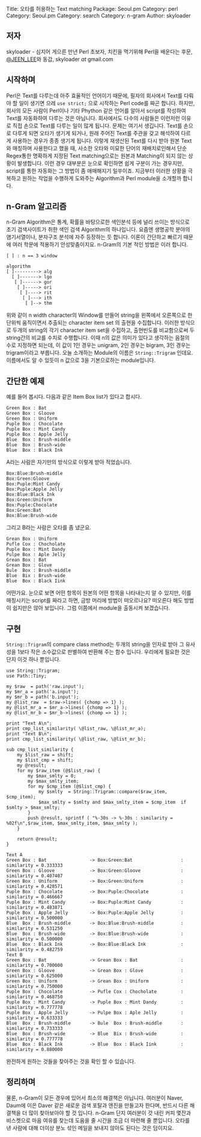 Title: 오타를 허용하는 Text matching
Package: Seoul.pm
Category: perl
Category: Seoul.pm
Category: search
Category: n-gram
Author: skyloader

저자
-----

skyloader - 심지어 게으른 만년 Perl 초보자, 치킨을 먹기위해 Perl을 배운다는 후문,
[@JEEN_LEE][twitter-jeen_lee]와 동갑, skyloader _at_ gmail.com


시작하며
---------

Perl은 Text를 다루는데 아주 효율적인 언어이기 때문에, 필자의 회사에서 Text를 다뤄야 할 일이 생기면 으레 `use strict;` 으로 시작하는 Perl code를 짜곤 합니다.
하지만, 회사의 모든 사람이 Perl이나 기타 Phython 같은 언어를 알아서 script를 작성하여 Text를 자동화하여 다루는 것은 아닙니다.
회사에서도 다수의 사람들은 이런저런 이유로 직접 손으로 Text를 다루는 일이 많게 됩니다.
문제는 여기서 생깁니다. Text를 손으로 다루게 되면 오타가 생기게 되거나, 원래 주어진 Text를 주관을 갖고 해석하여 다르게 사용하는 경우가 종종 생기게 됩니다.
이렇게 재생산된 Text를 다시 받아 원본 Text와 매칭하며 사용한다고 했을 때, 사소한 오타와 미묘한 단어의 재배치로인해서 단순 Regex통한 명확하게 지정된 Text matching으로는 원본과 Matching이 되지 않는 상황이 발생합니다. 이런 경우 대부분은 눈으로 확인하면 쉽게 구분이 가는 경우지만, script를 통한 자동화는 그 방법이 좀 애매해지기 일쑤이죠.
지금부터 이러한 상황을 극복하고 원하는 작업을 수행하게 도와주는 Algorithm과 Perl module을 소개할까 합니다.


n-Gram 알고리즘
----------------

n-Gram Algorithm은 통계, 확률을 바탕으로한 색인분석 등에 널리 쓰이는 방식으로 초기 검색사이트가 취한 색인 검색 Algorithm의 하나입니다. 요즘엔 생명공학 분야의 염기서열이나, 분자구조 분석에 자주 등장하는 듯 합니다.
이론이 간단하고 빠르기 때문에 여러 학문에 적용하기 안성맞춤이지요.
n-Gram의 기본 적인 방법은 이러 합니다.

```
[ ] : n == 3 window

algorithm
[ ]---------> alg
  [ ]-------> lgo
   [ ]------> gor
    [ ]-----> ori
     [ ]----> rit
      [ ]---> ith
       [ ]--> thm
```

위와 같이 n width character의 Window를 만들어 string을 왼쪽에서 오른쪽으로 한 단위씩 움직이면서 추출되는 character item set 의 출현을 수집합니다. 
이러한 방식으로 두개의 string의 각기 character item set을 수집하고, 출현빈도를 비교함으로써 두 string간의 비교를 수치로 수행합니다.
이때 n의 값은 의미가 있다고 생각하는 음절의 수로 지정하면 되는데, 이 값이 1인 경우는 unigram, 2인 경우는 bigram, 3인 경우는 trigram이라고 부릅니다.
오늘 소개하는 Module의 이름은 `String::Trigram` 인데요. 이름에서도 알 수 있듯이 n 값으로 3을 기본으로하는 module입니다. 


간단한 예제
------------

예를 들어 봅시다.
다음과 같은 Item Box list가 있다고 합시다.

```
Green Box : Bat
Green Box : Gloove
Green Box : Uniform
Puple Box : Chocolate
Puple Box : Mint Candy
Puple Box : Apple Jelly
Blue  Box : Brush-middle
Blue  Box : Brush-wide
Blue  Box : Black Ink
```

A라는 사람은 자기만의 방식으로 이렇게 받아 적었습니다.

```
Box:Blue:Brush-middle
Box:Green:Gloove
Box:Puple:Mint Candy
Box:Puple:Apple Jelly
Box:Blue:Black Ink
Box:Green:Uniform
Box:Puple:Chocolate
Box:Green:Bat
Box:Blue:Brush-wide
```

그리고 B라는 사람은 오타를 좀 냈군요.

```
Grean Box : Uniform
Pufle Cox : Chocholate
Puple Box : Mint Dandy
Pulpe Box : Aple Jelly
Grean Box : Bat
Grean Box : Glove
Bule  Box : Brush-middle
Blue  Bix : Brush-wide
Blue  Box : Black Iink
```

어떤가요. 눈으로 보면 어떤 항목이 원본의 어떤 항목을 나타내는지 알 수 있지만, 이를 매칭시키는 script를 짜라고 하면, 금방 머리에 방법이 떠오르나요? 떠오른다 해도 방법이 쉽지만은 않아 보입니다.
그럼 이쯤에서 module을 출동시켜 보겠습니다.


구현
-----

`String::Trigram`의 compare class method는 두개의 string을 인자로 받아 그 유사성을 1보다 작은 소수값으로 판별하여 반환해 주는 함수 입니다.
우리에게 필요한 것은 단지 이것 하나 뿐입니다.

```
use String::Trigram;
use Path::Tiny;

my $raw  = path('raw.input');
my $mr_a = path('a.input');
my $mr_b = path('b.input');
my @list_raw  = $raw->lines( {chomp => 1} );
my @list_mr_a = $mr_a->lines( {chomp => 1} );
my @list_mr_b = $mr_b->lines( {chomp => 1} );

print "Text A\n";
print cmp_list_similarity( \@list_raw, \@list_mr_a);
print "Text B\n";
print cmp_list_similarity( \@list_raw, \@list_mr_b);

sub cmp_list_similarity {
    my $list_raw = shift;
    my $list_cmp = shift;
    my @result;
    for my $raw_item (@$list_raw) {
        my $max_smlty = 0;
        my $max_smlty_item;
        for my $cmp_item (@$list_cmp) {
            my $smlty  = String::Trigram::compare($raw_item, $cmp_item);
            $max_smlty = $smlty and $max_smlty_item = $cmp_item  if $smlty > $max_smlty;
        }
        push @result, sprintf ( "%-30s -> %-30s : similarity = %02f\n",$raw_item, $max_smlty_item, $max_smlty );
    }

    return @result;
}                                                                                                                                                             
```

```
Text A
Green Box : Bat                -> Box:Green:Bat                  : similarity = 0.333333
Green Box : Gloove             -> Box:Green:Gloove               : similarity = 0.407407
Green Box : Uniform            -> Box:Green:Uniform              : similarity = 0.428571
Puple Box : Chocolate          -> Box:Puple:Chocolate            : similarity = 0.466667
Puple Box : Mint Candy         -> Box:Puple:Mint Candy           : similarity = 0.483871
Puple Box : Apple Jelly        -> Box:Puple:Apple Jelly          : similarity = 0.500000
Blue  Box : Brush-middle       -> Box:Blue:Brush-middle          : similarity = 0.531250
Blue  Box : Brush-wide         -> Box:Blue:Brush-wide            : similarity = 0.500000
Blue  Box : Black Ink          -> Box:Blue:Black Ink             : similarity = 0.482759
Text B
Green Box : Bat                -> Grean Box : Bat                : similarity = 0.700000
Green Box : Gloove             -> Grean Box : Glove              : similarity = 0.625000
Green Box : Uniform            -> Grean Box : Uniform            : similarity = 0.750000
Puple Box : Chocolate          -> Pufle Cox : Chocholate         : similarity = 0.468750
Puple Box : Mint Candy         -> Puple Box : Mint Dandy         : similarity = 0.777778
Puple Box : Apple Jelly        -> Pulpe Box : Aple Jelly         : similarity = 0.633333
Blue  Box : Brush-middle       -> Bule  Box : Brush-middle       : similarity = 0.733333
Blue  Box : Brush-wide         -> Blue  Bix : Brush-wide         : similarity = 0.777778
Blue  Box : Black Ink          -> Blue  Box : Black Iink         : similarity = 0.880000
```

완전하게 원하는 것들을 찾아주는 것을 확인 할 수 있습니다.


정리하며
---------

물론, n-Gram이 모든 경우에 있어서 최소의 해결책은 아닙니다. 여러분이 Naver, Daum에 이은 Daver 같은 새로운 검색 포탈과 엔진을 만들고자 한다며, 반드시 다른 해결책을 더 많이 찾아보아야 할 것 입니다.
n-Gram 단지 여러분이 갓 내린 커피 몇잔과 비스켓으로 마음 여유를 찾는데 도움을 줄 시간을 조금 더 마련해 줄 뿐입니다.
오타를 낸 사람에 대해 더이상 분노 섞인 메일을 보내지 않아도 된다는 것은 덤이지요.
 
[twitter-jeen_lee]:        http://twitter.com/JEEN_LEE
